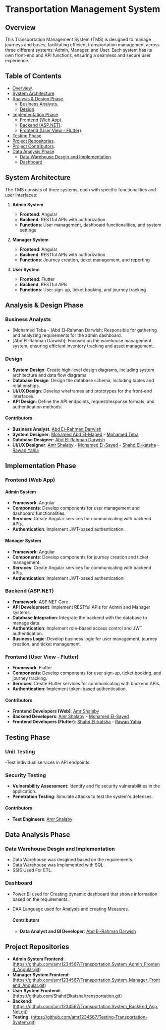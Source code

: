 # Transportation Management System

## Overview
This Transportation Management System (TMS) is designed to manage journeys and buses, facilitating efficient transportation management across three different systems: Admin, Manager, and User. Each system has its own front-end and API functions, ensuring a seamless and secure user experience.

## Table of Contents
- [Overview](#overview).
- [System Architecture](#system-architecture).
- [Analysis & Design Phase](#analysis--design-phase).
  - [Business Analysts](#business-analysts).
  - [Design](#Design).
- [Implementation Phase](#implementation-phase).
  - [Frontend (Web App)](#frontend-web-app).
  - [Backend (ASP.NET)](#backend-aspnet).
  - [Frontend (User View - Flutter)](#frontend-user-view-flutter).
- [Testing Phase](#testing-phase).
- [Project Repositories](#project-repositories).
- [Project Contributors](#project-contributors).
- [Data Analysis Phase](#Data-Analysis-Phase).
   - [Data Warehouse Desgin and Implementation](#Data-Warehouse-Desgin-and-Implementation).
   - [Dashboard](#Dashboard) 
  
## System Architecture
The TMS consists of three systems, each with specific functionalities and user interfaces:

1. **Admin System**
   - **Frontend**: Angular
   - **Backend**: RESTful APIs with authorization
   - **Functions**: User management, dashboard functionalities, and system settings

2. **Manager System**
   - **Frontend**: Angular
   - **Backend**: RESTful APIs with authorization
   - **Functions**: Journey creation, ticket management, and reporting

3. **User System**
   - **Frontend**: Flutter
   - **Backend**: RESTful APIs
   - **Functions**: User sign-up, ticket booking, and journey tracking

## Analysis & Design Phase

### Business Analysts
- [Mohamed Teba - ]Abd El-Rahman Darwish: Responsible for gathering and analyzing requirements for the admin dashboard.
- [Abd El-Rahman Darwish]: Focused on the warehouse management system, ensuring efficient inventory tracking and asset management.

### Design
- **System Design**: Create high-level design diagrams, including system architecture and data flow diagrams.
- **Database Design**: Design the database schema, including tables and relationships.
- **UI/UX Design**: Develop wireframes and prototypes for the front-end interfaces.
- **API Design**: Define the API endpoints, request/response formats, and authentication methods.

#### Contributors
- **Business Analyst**: [Abd El-Rahman Darwish](https://github.com/abdoDarwish)
- **System Designer**: [Mohamed Abd El-Maged]() - [Mohamed Teba]()
- **Database Designer**: [Abd El-Rahman Darwish](https://github.com/abdoDarwish)
- **UI/UX Designer**: [Amr Shalaby](https://github.com/amr1234567) - [Mohamed El-Sayed](https://github.com/mhmdelsyd) - [Shahd El-katsha](https://github.com/ShahdElkatsha) - [Rawan Yahia](https://github.com/rawanyahia11)

## Implementation Phase

### Frontend (Web App)

#### Admin System
- **Framework**: Angular
- **Components**: Develop components for user management and dashboard functionalities.
- **Services**: Create Angular services for communicating with backend APIs.
- **Authentication**: Implement JWT-based authentication.

#### Manager System
- **Framework**: Angular
- **Components**: Develop components for journey creation and ticket management.
- **Services**: Create Angular services for communicating with backend APIs.
- **Authentication**: Implement JWT-based authentication.

### Backend (ASP.NET)
- **Framework**: ASP.NET Core
- **API Development**: Implement RESTful APIs for Admin and Manager systems.
- **Database Integration**: Integrate the backend with the database to manage data.
- **Authentication**: Implement role-based access control and JWT authentication.
- **Business Logic**: Develop business logic for user management, journey creation, and ticket management.

### Frontend (User View - Flutter)
- **Framework**: Flutter
- **Components**: Develop components for user sign-up, ticket booking, and journey tracking.
- **Services**: Create Flutter services for communicating with backend APIs.
- **Authentication**: Implement token-based authentication.

#### Contributors
- **Frontend Developers (Web)**: [Amr Shalaby](https://github.com/amr1234567)
- **Backend Developers**: [Amr Shalaby](https://github.com/amr1234567) - [Mohamed El-Sayed](https://github.com/mhmdelsyd)
- **Frontend Developers (Flutter)**: [Shahd El-katsha](https://github.com/ShahdElkatsha) - [Rawan Yahia](https://github.com/rawanyahia11)

## Testing Phase

### Unit Testing
-Test individual services in API endpoints.

### Security Testing
- **Vulnerability Assessment**: Identify and fix security vulnerabilities in the application.
- **Penetration Testing**: Simulate attacks to test the system's defenses.

#### Contributors
- **Test Engineers**: [Amr Shalaby](https://github.com/amr1234567)
  
## Data Analysis Phase 
### Data Warehouse Desgin and Implementation
- Data Warehouse was desgined based on the requirements.
- Data Warehouse was Implemented with SQL.
- SSIS Used For ETL.

### Dashboard 
- Power BI used for Creating dynamic dashboard that shows information based on the requirements.
- DAX Language used for Analysis and creating Measures.

  #### Contributors
  - **Data Analyst and BI Developer**: [Abd El-Rahman Darwish](https://github.com/abdoDarwish)

## Project Repositories
- **Admin System Frontend**: (https://github.com/amr1234567/Transportation.System_Admin_Frontend_Angular.git)
- **Manager System Frontend**: (https://github.com/amr1234567/Transportation.System_Manager_Frontend_Angular.git)
- **User System Frontend**: (https://github.com/ShahdElkatsha/transportation.git)
- **Backend**: (https://github.com/amr1234567/Transportation.System_BackEnd_Asp.Net.git)
- **Testing**: (https://github.com/amr1234567/Testing-Transportation-System.git)
